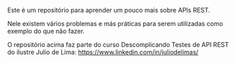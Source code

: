 Este é um repositório para aprender um pouco mais sobre APIs REST.

Nele existem vários problemas e más práticas para serem utilizadas como exemplo do que não fazer.


O repositório acima faz parte do curso Descomplicando Testes de API REST do ilustre Julio de Lima: https://www.linkedin.com/in/juliodelimas/
